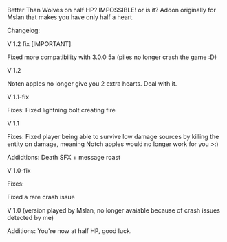 Better Than Wolves on half HP? IMPOSSIBLE! or is it?
Addon originally for Mslan that makes you have only half a heart.


Changelog:

V 1.2 fix [IMPORTANT]:

Fixed more compatibility with 3.0.0 5a (piles no longer crash the game :D)

V 1.2

Notcn apples no longer give you 2 extra hearts. Deal with it.

V 1.1-fix

Fixes: 
Fixed lightning bolt creating fire

V 1.1

Fixes: 
Fixed player being able to survive low damage sources by killing the entity on damage, meaning Notch apples would no longer work for you >:)

Addidtions: 
Death SFX + message roast

V 1.0-fix

Fixes:

Fixed a rare crash issue

V 1.0 (version played by Mslan, no longer avaiable because of crash issues detected by me)

Additions: 
You're now at half HP, good luck.
